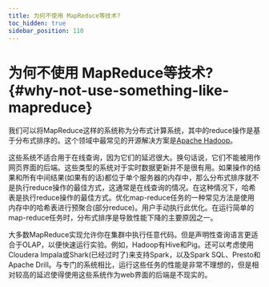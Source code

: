 ```yaml
---
title: 为何不使用 MapReduce等技术?
toc_hidden: true
sidebar_position: 110
---
```


# 为何不使用 MapReduce等技术? {#why-not-use-something-like-mapreduce}

我们可以将MapReduce这样的系统称为分布式计算系统，其中的reduce操作是基于分布式排序的。这个领域中最常见的开源解决方案是[Apache Hadoop](http://hadoop.apache.org)。

这些系统不适合用于在线查询，因为它们的延迟很大。换句话说，它们不能被用作网页界面的后端。这些类型的系统对于实时数据更新并不是很有用。如果操作的结果和所有中间结果(如果有的话)都位于单个服务器的内存中，那么分布式排序就不是执行reduce操作的最佳方式，这通常是在线查询的情况。在这种情况下，哈希表是执行reduce操作的最佳方式。优化map-reduce任务的一种常见方法是使用内存中的哈希表进行预聚合(部分reduce)。用户手动执行此优化。在运行简单的map-reduce任务时，分布式排序是导致性能下降的主要原因之一。

大多数MapReduce实现允许你在集群中执行任意代码。但是声明性查询语言更适合于OLAP，以便快速运行实验。例如，Hadoop有Hive和Pig。还可以考虑使用Cloudera Impala或Shark(已经过时了)来支持Spark，以及Spark SQL、Presto和Apache Drill。与专门的系统相比，运行这些任务的性能是非常不理想的，但是相对较高的延迟使得使用这些系统作为web界面的后端是不现实的。

